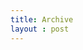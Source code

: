```yaml
---
title: Archive
layout : post
---
```


<!-- from  https://mmpataki.github.io/programming/2020/09/06/adding-a-tag-cloud-page-to-jekyll-blog.html -->

<style>
  code {
    cursor: pointer;
  }
  .date {
    color: gray;
    font-size: 0.9em;
  }
  sup, sub {
    font-size: 14px;
  }
</style>

<div id="tagcloud">
</div>

<br/>

<div id="selectedtags"></div>
<!-- <br/> -->
<ol style="list-style-type: none;" id="selectedurls"></ol>

<script>
  var tags = {
    {% assign firstTag = true %}
    {% for tag in site.tags %}
        {% if firstTag == false %},{% endif %}
        {% assign firstTag = false %}
        "{{tag[0]}}": {
          selected: false,
          pages: [
            {% assign firstPage = true %}
            {% for post in tag[1] %}
              {% if firstPage == false %},{% endif %}
              {% assign firstPage = false %}
              {
                url: "{{post.url}}",
                title: "{{post.title}}",
                pdate: "{{post.date}}"
              }
            {% endfor %}
          ]
        }
    {% endfor %}
  };

  /* from the URL */
  try {
    var selectedTags = new URL(location).searchParams.get("id").split(",");
    for(selectedTag in selectedTags) {
      var tag = selectedTags[selectedTag]
      if (tag in tags) {
        tags[tag].selected = true
      }
    }
  } catch {

  }

  renderTags();

  function renderTags() {
    showTags();
    showUrls();
  }
  
  function tagClicked(tag) {
    tag = tags[tag]
    tag.selected = !tag.selected;
    renderTags();
  }

  function getBlogPeriod(d) {
    const monthNames = ["January", "February", "March", "April", "May", "June",
      "July", "August", "September", "October", "November", "December"];
    d = new Date(Date.parse(d.split(" ")[0]));
    return `${monthNames[d.getMonth()]}, ${d.getFullYear()}`
  }

  function showUrls() {

    let selTags = [];
    let urls = new Set();

    /* if no tag is selected, we should show all of them */
    let tmp = {};
    for(tagName in tags) {
      tags[tagName].pages.forEach(page => tmp[page.url] = page)
    }
    Object.values(tmp).forEach(p => urls.add(p))

    var selectedtags = document.getElementById("selectedtags");
    selectedtags.innerHTML = "";
    var selectedurls = document.getElementById("selectedurls");
    selectedurls.innerHTML = "";

    for(tagName in tags) {
      var tag = tags[tagName]
      if(tag.selected) {
        /** selectedtags.innerHTML += `<code style="background-color: brown">${tagName}</code> `; **/
        urls = new Set(tag.pages.filter(
          function (u) {
            var ua = [...urls];
            for(ou in ua) {
              if(ua[ou].url == u.url)
                return true;
            }
          }
        ));
      }
    }

    let html = "", lastDate = "";
    [...urls]
      .sort((u1, u2) => toDate(u1.pdate) < toDate(u2.pdate))
      .forEach(u => {
        console.log(toDate(u.pdate))
        if(getBlogPeriod(lastDate) != getBlogPeriod(u.pdate)) {
          html += `${lastDate == "" ? "" : "<br/></ul>"}<li><i class="date">${getBlogPeriod(u.pdate)}</i><ul style="list-style-type: none;">`
        }
        html += `<li><a href="${u.url}">${u.title}</a></li>`
        lastDate = u.pdate
      }
    );

    selectedurls.innerHTML = html
  }

  function toDate(u) {
    return new Date(Date.parse(`${u.split(" ")[0]} ${u.split(" ")[1]}`))
  }

  /* show tag cloud */
  function showTags() {
    document.getElementById("tagcloud").innerHTML = "";
    for(tag in tags) {
      var pages = tags[tag].pages;
      document.getElementById("tagcloud").innerHTML += `
        <code style="background-color: ${tags[tag].selected ? "skyblue": "defcol"}; font-size: ${12 + 4 * pages.length}px;" title="${pages.length} post${pages.length > 1 ? "s":""}" onclick="tagClicked('${tag}')">${tag}<sup>(${pages.length})</sup></code>
      `;
    }
  }

</script>